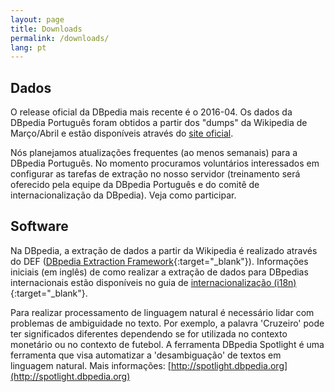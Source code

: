 ```yaml
---
layout: page
title: Downloads
permalink: /downloads/
lang: pt
---
```


## Dados

O release oficial da DBpedia mais recente é o 2016-04. Os dados da DBpedia Português foram obtidos a partir dos "dumps" da Wikipedia de Março/Abril e estão disponíveis através do [site oficial](http://downloads.dbpedia.org/2016-04/).

Nós planejamos atualizações frequentes (ao menos semanais) para a DBpedia Português. No momento procuramos voluntários interessados em configurar as tarefas de extração no nosso servidor (treinamento será oferecido pela equipe da DBpedia Português e do comitê de internacionalização da DBpedia). Veja como participar.

## Software

Na DBpedia, a extração de dados a partir da Wikipedia é realizado através do DEF ([DBpedia Extraction Framework](http://wiki.dbpedia.org/documentation){:target="_blank"}). Informações iniciais (em inglês) de como realizar a extração de dados para DBpedias internacionais estão disponíveis no guia de [internacionalização (i18n)](http://wiki.dbpedia.org/documentation){:target="_blank"}.

Para realizar processamento de linguagem natural é necessário lidar com problemas de ambiguidade no texto. Por exemplo, a palavra 'Cruzeiro' pode ter significados diferentes dependendo se for utilizada no contexto monetário ou no contexto de futebol. A ferramenta DBpedia Spotlight é uma ferramenta que visa automatizar a 'desambiguação' de textos em linguagem natural. 
Mais informações: [http://spotlight.dbpedia.org](http://spotlight.dbpedia.org) 

